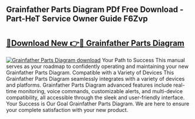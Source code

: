 ## Grainfather Parts Diagram PDf Free Download - Part-HeT Service Owner Guide F6Zvp

# <h2><a href="http://dfql3xl.blite.top/?on=Grainfather+Parts+Diagram">🔗Download New 👉🔴 Grainfather Parts Diagram</a></h2>

[![Grainfather Parts Diagram download](https://i.imgur.com/lujVjoI.png)](http://dfql3xl.blite.top/?on=Grainfather+Parts+Diagram)
Your Path to Success This manual serves as your roadmap to confidently operating and maintaining your new Grainfather Parts Diagram. Compatible with a Variety of Devices This Grainfather Parts Diagram seamlessly integrates with a variety of devices and platforms. Grainfather Parts Diagram advanced features include real-time monitoring, voice commands, customizable alerts, and multi-device compatibility, all accessible through the sleek and user-friendly interface. Your Success is Our Goal Grainfather Parts Diagram. We are here to ensure your complete satisfaction with your new product.

